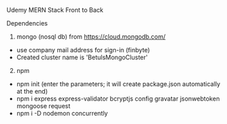 Udemy MERN Stack Front to Back

Dependencies

1. mongo (nosql db) from https://cloud.mongodb.com/
- use company mail address for sign-in (finbyte)
- Created cluster name is 'BetulsMongoCluster'

2. npm
- npm init (enter the parameters; it will create package.json automatically at the end)
- npm i express express-validator bcryptjs config gravatar jsonwebtoken mongoose request
- npm i -D nodemon concurrently 